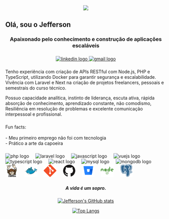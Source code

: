 <div align="center">
  <img height="320" src="https://avatars.githubusercontent.com/u/142853773?v=4"/>
</div>

###

<h2 align="left">Olá, sou o Jefferson</h2>
<strong><h3 align="center">Apaixonado pelo conhecimento e construção de aplicações escaláveis</h3></strong>

###

<div align="center">
  <a href="https://www.linkedin.com/in/jefferson-goncalves-oliveira" target="_blank">
    <img src="https://img.shields.io/static/v1?message=LinkedIn&logo=linkedin&label=&color=0077B5&logoColor=white&labelColor=&style=for-the-badge" height="40" alt="linkedin logo"  />
  </a>
  </a>
  </a>
  <a href="mailto:matheusdesenvolvedor011@gmail.com?subject=Github%20Contact&body=Ol%C3%A1%2C" target="_blank">
    <img src="https://img.shields.io/static/v1?message=Gmail&logo=gmail&label=&color=D14836&logoColor=white&labelColor=&style=for-the-badge" height="40" alt="gmail logo"  />
  </a>
</div>

###

<p align="left">Tenho experiência com criação de APIs RESTful com Node.js, PHP e TypeScript, utilizando Docker para garantir segurança e escalabilidade.
Vivência com Laravel e Next na criação de projetos freelancers, pessoais e semestrais do curso técnico.

Possuo capacidade analítica, instinto de liderança, escuta ativa, rápida absorção de conhecimento, aprendizado constante, não comodismo, Resiliência em resolução de problemas e excelente comunicação interpessoal e profissional.</p>

###

<p align="left">Fun facts:<br><br> - Meu primeiro emprego não foi com tecnologia<br> - Prático a arte da capoeira<br></p>

###

<div align="left">
  <img src="https://cdn.simpleicons.org/php/777BB4" height="40" alt="php logo"  />
  <img width="12" />
  <img src="https://cdn.jsdelivr.net/gh/devicons/devicon/icons/laravel/laravel-original.svg" height="40" alt="laravel logo"  />
  <img width="12" />
  <img src="https://cdn.jsdelivr.net/gh/devicons/devicon/icons/javascript/javascript-original.svg" height="40" alt="javascript logo"  />
  <img width="12" />
  <img src="https://cdn.jsdelivr.net/gh/devicons/devicon/icons/vuejs/vuejs-original.svg" height="40" alt="vuejs logo"  />
  <img width="12" />
  <img src="https://cdn.jsdelivr.net/gh/devicons/devicon/icons/typescript/typescript-original.svg" height="40" alt="typescript logo"  />
  <img width="12" />
  <img src="https://cdn.jsdelivr.net/gh/devicons/devicon/icons/react/react-original.svg" height="40" alt="react logo"  />
  <img width="12" />
  <img src="https://cdn.jsdelivr.net/gh/devicons/devicon/icons/mysql/mysql-original.svg" height="40" alt="mysql logo"  />
  <img width="12" />
  <img src="https://cdn.jsdelivr.net/gh/devicons/devicon/icons/mongodb/mongodb-original.svg" height="40" alt="mongodb logo"  />
  <img width="12" />
  <img src="https://github.com/devicons/devicon/blob/v2.16.0/icons/composer/composer-original.svg" height="40" alt="composer logo"/>
  <img width="12" />
  <img src="https://github.com/devicons/devicon/blob/v2.16.0/icons/docker/docker-original.svg" height="40" alt="Docker logo"/>
  <img width="12" />
  <img src="https://github.com/devicons/devicon/blob/v2.16.0/icons/git/git-original.svg" height="40" alt="Git logo"/>
  <img width="12" />
  <img src="https://github.com/devicons/devicon/blob/v2.16.0/icons/github/github-original.svg" height="40" alt="GitHUB logo"/>
  <img width="12" />
  <img src="https://github.com/devicons/devicon/blob/v2.16.0/icons/bitbucket/bitbucket-original.svg" height="40" alt="PostgreSQL logo"/>
  <img width="12" />
  <img src="https://github.com/devicons/devicon/blob/v2.16.0/icons/nodejs/nodejs-plain-wordmark.svg" height="40" alt="NODEJS logo"/>
  <img width="12" />
  <img src="https://github.com/devicons/devicon/blob/v2.16.0/icons/postgresql/postgresql-plain.svg" height="40" alt="PostgreSQL logo"/>
  <img width="12" />
  
</div>

###

<h5 align="center"><strong>A vida é um sopro.</strong></h5>

###
<div align="center">
  
[![Jefferson's GitHub stats](https://github-readme-stats.vercel.app/api?username=teteu-hue&count_private=false&show_icons=true&theme=vision-friendly-dark)](https://github.com/teteu-hue/github-readme-stats) 

  
[![Top Langs](https://github-readme-stats.vercel.app/api/top-langs/?username=teteu-hue&layout=compact&hide=Visual%20Basic%206.0)](https://github.com/teteu-hue/github-readme-stats)

</div>

###
